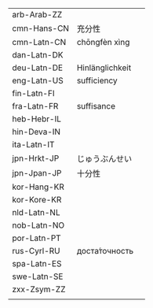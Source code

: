 | | | |
|-|-|-|
| arb-Arab-ZZ |  |  |
| cmn-Hans-CN | 充分性 |  |
| cmn-Latn-CN | chōngfèn xìng |  |
| dan-Latn-DK |  |  |
| deu-Latn-DE | Hinlänglichkeit |  |
| eng-Latn-US | sufficiency |  |
| fin-Latn-FI |  |  |
| fra-Latn-FR | suffisance |  |
| heb-Hebr-IL |  |  |
| hin-Deva-IN |  |  |
| ita-Latn-IT |  |  |
| jpn-Hrkt-JP | じゅうぶんせい |  |
| jpn-Jpan-JP | 十分性 |  |
| kor-Hang-KR |  |  |
| kor-Kore-KR |  |  |
| nld-Latn-NL |  |  |
| nob-Latn-NO |  |  |
| por-Latn-PT |  |  |
| rus-Cyrl-RU | доста́точность |  |
| spa-Latn-ES |  |  |
| swe-Latn-SE |  |  |
| zxx-Zsym-ZZ |  |  |
|  |  |  |
